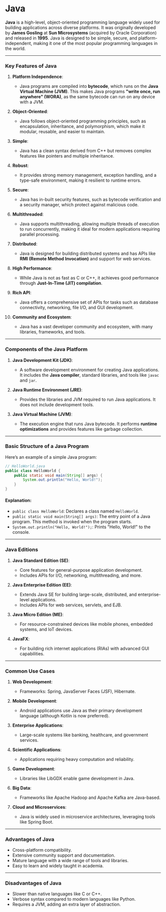# Java

**Java** is a high-level, object-oriented programming language widely used for building applications across diverse platforms. It was originally developed by **James Gosling** at **Sun Microsystems** (acquired by Oracle Corporation) and released in **1995**. Java is designed to be simple, secure, and platform-independent, making it one of the most popular programming languages in the world.

---

### Key Features of Java

1. **Platform Independence**:
   - Java programs are compiled into **bytecode**, which runs on the **Java Virtual Machine (JVM)**. This makes Java programs **"write once, run anywhere" (WORA)**, as the same bytecode can run on any device with a JVM.

2. **Object-Oriented**:
   - Java follows object-oriented programming principles, such as encapsulation, inheritance, and polymorphism, which make it modular, reusable, and easier to maintain.

3. **Simple**:
   - Java has a clean syntax derived from C++ but removes complex features like pointers and multiple inheritance.

4. **Robust**:
   - It provides strong memory management, exception handling, and a type-safe environment, making it resilient to runtime errors.

5. **Secure**:
   - Java has in-built security features, such as bytecode verification and a security manager, which protect against malicious code.

6. **Multithreaded**:
   - Java supports multithreading, allowing multiple threads of execution to run concurrently, making it ideal for modern applications requiring parallel processing.

7. **Distributed**:
   - Java is designed for building distributed systems and has APIs like **RMI (Remote Method Invocation)** and support for web services.

8. **High Performance**:
   - While Java is not as fast as C or C++, it achieves good performance through **Just-In-Time (JIT) compilation**.

9. **Rich API**:
   - Java offers a comprehensive set of APIs for tasks such as database connectivity, networking, file I/O, and GUI development.

10. **Community and Ecosystem**:
    - Java has a vast developer community and ecosystem, with many libraries, frameworks, and tools.

---

### Components of the Java Platform

1. **Java Development Kit (JDK)**:
   - A software development environment for creating Java applications. It includes the **Java compiler**, standard libraries, and tools like `javac` and `jar`.

2. **Java Runtime Environment (JRE)**:
   - Provides the libraries and JVM required to run Java applications. It does not include development tools.

3. **Java Virtual Machine (JVM)**:
   - The execution engine that runs Java bytecode. It performs **runtime optimizations** and provides features like garbage collection.

---

### Basic Structure of a Java Program

Here’s an example of a simple Java program:

```java
// HelloWorld.java
public class HelloWorld {
    public static void main(String[] args) {
        System.out.println("Hello, World!");
    }
}
```

#### Explanation:
- `public class HelloWorld`: Declares a class named `HelloWorld`.
- `public static void main(String[] args)`: The entry point of a Java program. This method is invoked when the program starts.
- `System.out.println("Hello, World!");`: Prints "Hello, World!" to the console.

---

### Java Editions

1. **Java Standard Edition (SE)**:
   - Core features for general-purpose application development.
   - Includes APIs for I/O, networking, multithreading, and more.

2. **Java Enterprise Edition (EE)**:
   - Extends Java SE for building large-scale, distributed, and enterprise-level applications.
   - Includes APIs for web services, servlets, and EJB.

3. **Java Micro Edition (ME)**:
   - For resource-constrained devices like mobile phones, embedded systems, and IoT devices.

4. **JavaFX**:
   - For building rich internet applications (RIAs) with advanced GUI capabilities.

---

### Common Use Cases

1. **Web Development**:
   - Frameworks: Spring, JavaServer Faces (JSF), Hibernate.

2. **Mobile Development**:
   - Android applications use Java as their primary development language (although Kotlin is now preferred).

3. **Enterprise Applications**:
   - Large-scale systems like banking, healthcare, and government services.

4. **Scientific Applications**:
   - Applications requiring heavy computation and reliability.

5. **Game Development**:
   - Libraries like LibGDX enable game development in Java.

6. **Big Data**:
   - Frameworks like Apache Hadoop and Apache Kafka are Java-based.

7. **Cloud and Microservices**:
   - Java is widely used in microservice architectures, leveraging tools like Spring Boot.

---

### Advantages of Java

- Cross-platform compatibility.
- Extensive community support and documentation.
- Mature language with a wide range of tools and libraries.
- Easy to learn and widely taught in academia.

---

### Disadvantages of Java

- Slower than native languages like C or C++.
- Verbose syntax compared to modern languages like Python.
- Requires a JVM, adding an extra layer of abstraction.
